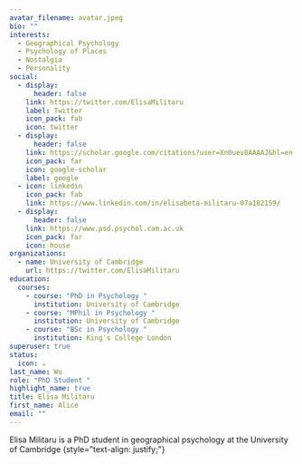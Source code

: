 ```yaml
---
avatar_filename: avatar.jpeg
bio: ""
interests:
  - Geographical Psychology
  - Psychology of Places
  - Nostalgia
  - Personality
social:
  - display:
      header: false
    link: https://twitter.com/ElisaMilitaru
    label: Twitter
    icon_pack: fab
    icon: twitter
  - display:
      header: false
    link: https://scholar.google.com/citations?user=Xn0uev8AAAAJ&hl=en
    icon_pack: far
    icon: google-scholar
    label: google
  - icon: linkedin
    icon_pack: fab
    link: https://www.linkedin.com/in/elisabeta-militaru-07a182159/
  - display:
      header: false
    link: https://www.psd.psychol.cam.ac.uk
    icon_pack: far
    icon: house
organizations:
  - name: University of Cambridge
    url: https://twitter.com/ElisaMilitaru
education:
  courses:
    - course: "PhD in Psychology "
      institution: University of Cambridge
    - course: "MPhil in Psychology "
      institution: University of Cambridge
    - course: "BSc in Psychology "
      institution: King's College London
superuser: true
status:
  icon: ☕️
last_name: Wu
role: "PhD Student "
highlight_name: true
title: Elisa Militaru
first_name: Alice
email: ""
---
```

Elisa Militaru is a PhD student in geographical psychology at the University of Cambridge
{style="text-align: justify;"}